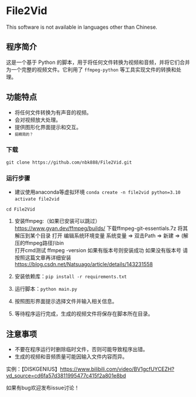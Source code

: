 # File2Vid
This software is not available in languages other than Chinese.

## 程序简介
 这是一个基于 Python 的脚本，用于将任何文件转换为视频和音频，并将它们合并为一个完整的视频文件。它利用了 `ffmpeg-python` 等工具实现文件的转换和处理。

## 功能特点
- 将任何文件转换为有声音的视频。
- 会对视频放大处理。
- 提供图形化界面提示和交互。
- <font size="1">挺精简的？</font>

### 下载
`git clone https://github.com/nbk888/File2Vid.git`


### 运行步骤
- 建议使用anaconda等虚拟环境
`conda create -n file2vid python=3.10`
`activate file2vid`

`cd File2Vid`

1. 安装ffmpeg:（如果已安装可以跳过）
https://www.gyan.dev/ffmpeg/builds/ 下载ffmpeg-git-essentials.7z
将其解压到某个目录
打开 编辑系统环境变量 系统变量 => 双击Path => 新建 => (解压的ffmpeg路径)\bin\
打开cmd测试 ffmpeg -version 如果有版本号则安装成功
如果没有版本号 请按照这篇文章再详细安装 https://blog.csdn.net/Natsuago/article/details/143231558


1. 安装依赖库：`pip install -r requirements.txt` 
2. 运行脚本：``python main.py``
3. 按照图形界面提示选择文件并输入相关信息。
4. 等待程序运行完成，生成的视频文件将保存在脚本所在目录。

## 注意事项
- 不要在程序运行时删除临时文件，否则可能导致程序出错。
- 生成的视频和音频质量可能因输入文件内容而异。

实例：【DISKGENIUS】https://www.bilibili.com/video/BV1gcfUYCEZH?vd_source=cd6fa57d3811995477c415f2a801e8bd

如果有bug欢迎发布issue讨论！    
